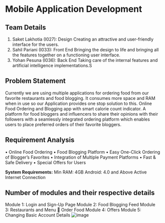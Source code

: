 # Mobile Application Development

## Team Details
1.	Saket Lakhotia (I027): Design
Creating an attractive and user-friendly interface for the users.
2.	Sahil Pariani (I033): Front End
Bringing the design to life and bringing all the features together on a functioning user                 interface.
3.	Yohan Pesuna (I036): Back End
Taking care of the internal features and artificial intelligence implementations.S

## Problem Statement
Currently we are using multiple applications for ordering food from our favorite restaurants and food blogging. It consumes more space and RAM when in use so our Application provides one stop solution to this.
Online Food Ordering and Blogging app with smart calorie count indicator. A platform for food bloggers and influencers to share their opinions with their followers with a seamlessly integrated ordering platform which enables users to place preferred orders of their favorite bloggers. 

## Requirement Analysis
•	Online Food Ordering 
•	Food Blogging Platform
•	Easy One-Click Ordering of Blogger’s Favorites
•	Integration of Multiple Payment Platforms
•	Fast & Safe Delivery
•	Special Offers for Users

**System Requirements:**
Min RAM: 4GB
Android: 4.0 and Above
Active Internet Connection

## Number of modules and their respective details
Module 1: Login and Sign-Up Page
Module 2: Food Blogging Feed
Module 3: Restaurants and Menu  Order Food 
Module 4: Offers
Module 5: Changing Basic Account Details
![image](https://user-images.githubusercontent.com/42898691/111901933-d92c8880-8a60-11eb-92cb-89fe104f5380.png)

